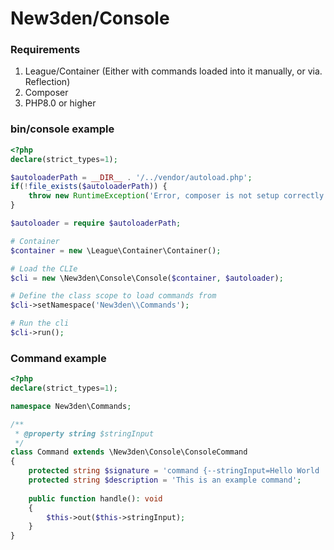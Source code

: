 # New3den/Console

### Requirements
1. League/Container (Either with commands loaded into it manually, or via. Reflection)
2. Composer
3. PHP8.0 or higher

### bin/console example

```php
<?php
declare(strict_types=1);

$autoloaderPath = __DIR__ . '/../vendor/autoload.php';
if(!file_exists($autoloaderPath)) {
    throw new RuntimeException('Error, composer is not setup correctly.. Please run composer install');
}

$autoloader = require $autoloaderPath;

# Container
$container = new \League\Container\Container();

# Load the CLIe
$cli = new \New3den\Console\Console($container, $autoloader);

# Define the class scope to load commands from
$cli->setNamespace('New3den\\Commands');

# Run the cli
$cli->run();
```

### Command example

```php
<?php
declare(strict_types=1);

namespace New3den\Commands;

/**
 * @property string $stringInput
 */
class Command extends \New3den\Console\ConsoleCommand
{
    protected string $signature = 'command {--stringInput=Hello World : Some string to pass into the command }';
    protected string $description = 'This is an example command';
    
    public function handle(): void
    {
        $this->out($this->stringInput);
    }
}
```
